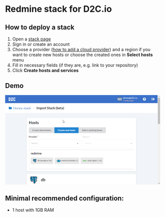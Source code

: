 # Redmine stack for D2C.io

## How to deploy a stack

1. Open a [stack page](https://panel.d2c.io/new-stack?url=https://github.com/d2cio/redmine-stack/archive/master.zip)
2. Sign in or create an account
3. Choose a provider ([how to add a cloud provider](https://docs.d2c.io/providers/cloud-providers/)) and a region if you want to create new hosts or choose the created ones in **Select hosts** menu
3. Fill in necessary fields (if they are, e.g. link to your repository)
4. Click **Create hosts and services**

## Demo

![How to deploy a stack](https://github.com/mastappl/images/blob/master/redmine.gif)

## Minimal recommended configuration:

- 1 host with 1GB RAM
